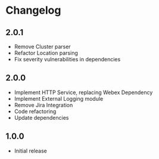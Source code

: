 # Changelog

## 2.0.1
- Remove Cluster parser
- Refactor Location parsing
- Fix severity vulnerabilities in dependencies

## 2.0.0
- Implement HTTP Service, replacing Webex Dependency
- Implement External Logging module
- Remove Jira Integration
- Code refactoring
- Update dependencies

## 1.0.0
- Initial release